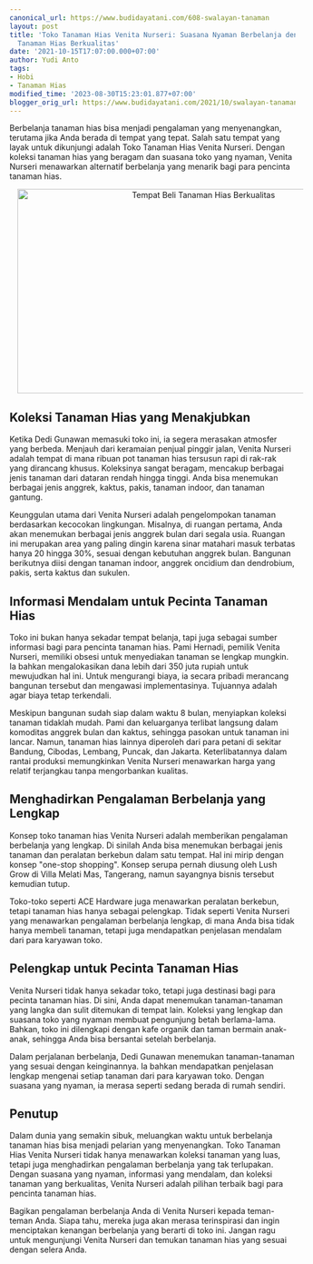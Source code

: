 ```yaml
---
canonical_url: https://www.budidayatani.com/608-swalayan-tanaman
layout: post
title: 'Toko Tanaman Hias Venita Nurseri: Suasana Nyaman Berbelanja dengan Koleksi
  Tanaman Hias Berkualitas'
date: '2021-10-15T17:07:00.000+07:00'
author: Yudi Anto
tags:
- Hobi
- Tanaman Hias
modified_time: '2023-08-30T15:23:01.877+07:00'
blogger_orig_url: https://www.budidayatani.com/2021/10/swalayan-tanaman-hias-cultra-mini-di.html
---
```


<p>Berbelanja tanaman hias bisa menjadi pengalaman yang menyenangkan, terutama jika Anda berada di tempat yang tepat. Salah satu tempat yang layak untuk dikunjungi adalah Toko Tanaman Hias Venita Nurseri. Dengan koleksi tanaman hias yang beragam dan suasana toko yang nyaman, Venita Nurseri menawarkan alternatif berbelanja yang menarik bagi para pencinta tanaman hias.</p><div class="separator" style="clear: both; text-align: center;"><a href="https://blogger.googleusercontent.com/img/b/R29vZ2xl/AVvXsEiEl54BOkkOwxN8a6muREHTLhyn_VIWqEURCrF8I5lbMlL59aP9nYuzws1xVwc_r7dLuRwduTzjnfbjvwM4dGRM8xxM6-k9T799A0Cm2jk8PYlgc1UR6myL4NoiCmQU8NByMuiA3YapEIJ5geVUcfl3Fwefp-H-TRi60rACKrUZ5xkNPwnJaKiNNR-sBxNd/s2133/hias.jpg" imageanchor="1" style="margin-left: 1em; margin-right: 1em;"><img alt="Tempat Beli Tanaman Hias Berkualitas" border="0" data-original-height="1200" data-original-width="2133" height="360" src="https://blogger.googleusercontent.com/img/b/R29vZ2xl/AVvXsEiEl54BOkkOwxN8a6muREHTLhyn_VIWqEURCrF8I5lbMlL59aP9nYuzws1xVwc_r7dLuRwduTzjnfbjvwM4dGRM8xxM6-k9T799A0Cm2jk8PYlgc1UR6myL4NoiCmQU8NByMuiA3YapEIJ5geVUcfl3Fwefp-H-TRi60rACKrUZ5xkNPwnJaKiNNR-sBxNd/w640-h360/hias.jpg" width="640" /></a></div><h2>Koleksi Tanaman Hias yang Menakjubkan</h2><p>Ketika Dedi Gunawan memasuki toko ini, ia segera merasakan atmosfer yang berbeda. Menjauh dari keramaian penjual pinggir jalan, Venita Nurseri adalah tempat di mana ribuan pot tanaman hias tersusun rapi di rak-rak yang dirancang khusus. Koleksinya sangat beragam, mencakup berbagai jenis tanaman dari dataran rendah hingga tinggi. Anda bisa menemukan berbagai jenis anggrek, kaktus, pakis, tanaman indoor, dan tanaman gantung.</p><p>Keunggulan utama dari Venita Nurseri adalah pengelompokan tanaman berdasarkan kecocokan lingkungan. Misalnya, di ruangan pertama, Anda akan menemukan berbagai jenis anggrek bulan dari segala usia. Ruangan ini merupakan area yang paling dingin karena sinar matahari masuk terbatas hanya 20 hingga 30%, sesuai dengan kebutuhan anggrek bulan. Bangunan berikutnya diisi dengan tanaman indoor, anggrek oncidium dan dendrobium, pakis, serta kaktus dan sukulen.</p><h2>Informasi Mendalam untuk Pecinta Tanaman Hias</h2><p>Toko ini bukan hanya sekadar tempat belanja, tapi juga sebagai sumber informasi bagi para pencinta tanaman hias. Pami Hernadi, pemilik Venita Nurseri, memiliki obsesi untuk menyediakan tanaman se lengkap mungkin. Ia bahkan mengalokasikan dana lebih dari 350 juta rupiah untuk mewujudkan hal ini. Untuk mengurangi biaya, ia secara pribadi merancang bangunan tersebut dan mengawasi implementasinya. Tujuannya adalah agar biaya tetap terkendali.</p><p>Meskipun bangunan sudah siap dalam waktu 8 bulan, menyiapkan koleksi tanaman tidaklah mudah. Pami dan keluarganya terlibat langsung dalam komoditas anggrek bulan dan kaktus, sehingga pasokan untuk tanaman ini lancar. Namun, tanaman hias lainnya diperoleh dari para petani di sekitar Bandung, Cibodas, Lembang, Puncak, dan Jakarta. Keterlibatannya dalam rantai produksi memungkinkan Venita Nurseri menawarkan harga yang relatif terjangkau tanpa mengorbankan kualitas.</p><h2>Menghadirkan Pengalaman Berbelanja yang Lengkap</h2><p>Konsep toko tanaman hias Venita Nurseri adalah memberikan pengalaman berbelanja yang lengkap. Di sinilah Anda bisa menemukan berbagai jenis tanaman dan peralatan berkebun dalam satu tempat. Hal ini mirip dengan konsep "one-stop shopping". Konsep serupa pernah diusung oleh Lush Grow di Villa Melati Mas, Tangerang, namun sayangnya bisnis tersebut kemudian tutup.</p><p>Toko-toko seperti ACE Hardware juga menawarkan peralatan berkebun, tetapi tanaman hias hanya sebagai pelengkap. Tidak seperti Venita Nurseri yang menawarkan pengalaman berbelanja lengkap, di mana Anda bisa tidak hanya membeli tanaman, tetapi juga mendapatkan penjelasan mendalam dari para karyawan toko.</p><h2>Pelengkap untuk Pecinta Tanaman Hias</h2><p>Venita Nurseri tidak hanya sekadar toko, tetapi juga destinasi bagi para pecinta tanaman hias. Di sini, Anda dapat menemukan tanaman-tanaman yang langka dan sulit ditemukan di tempat lain. Koleksi yang lengkap dan suasana toko yang nyaman membuat pengunjung betah berlama-lama. Bahkan, toko ini dilengkapi dengan kafe organik dan taman bermain anak-anak, sehingga Anda bisa bersantai setelah berbelanja.</p><p>Dalam perjalanan berbelanja, Dedi Gunawan menemukan tanaman-tanaman yang sesuai dengan keinginannya. Ia bahkan mendapatkan penjelasan lengkap mengenai setiap tanaman dari para karyawan toko. Dengan suasana yang nyaman, ia merasa seperti sedang berada di rumah sendiri.</p><h2>Penutup</h2><p>Dalam dunia yang semakin sibuk, meluangkan waktu untuk berbelanja tanaman hias bisa menjadi pelarian yang menyenangkan. Toko Tanaman Hias Venita Nurseri tidak hanya menawarkan koleksi tanaman yang luas, tetapi juga menghadirkan pengalaman berbelanja yang tak terlupakan. Dengan suasana yang nyaman, informasi yang mendalam, dan koleksi tanaman yang berkualitas, Venita Nurseri adalah pilihan terbaik bagi para pencinta tanaman hias.</p><p>Bagikan pengalaman berbelanja Anda di Venita Nurseri kepada teman-teman Anda. Siapa tahu, mereka juga akan merasa terinspirasi dan ingin menciptakan kenangan berbelanja yang berarti di toko ini. Jangan ragu untuk mengunjungi Venita Nurseri dan temukan tanaman hias yang sesuai dengan selera Anda.</p>